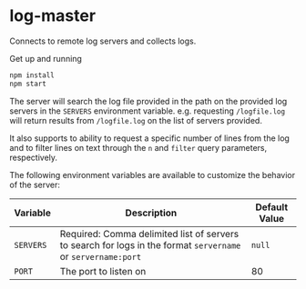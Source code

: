 # log-master

Connects to remote log servers and collects logs.

Get up and running
```sh
npm install
npm start
```

The server will search the log file provided in the path on the provided log servers in the `SERVERS` environment variable.  e.g. requesting `/logfile.log` will return results from `/logfile.log` on the list of servers provided.

It also supports to ability to request a specific number of lines from the log and to filter lines on text through the `n` and `filter` query parameters, respectively.

The following environment variables are available to customize the behavior of the server:

| Variable        | Description                                                                                                  | Default Value |
| --------------- | ------------------------------------------------------------------------------------------------------------ | ------------- |
| `SERVERS`       | Required: Comma delimited list of servers to search for logs in the format `servername` or `servername:port` | `null`        |
| `PORT`          | The port to listen on                                                                                        | 80            |
